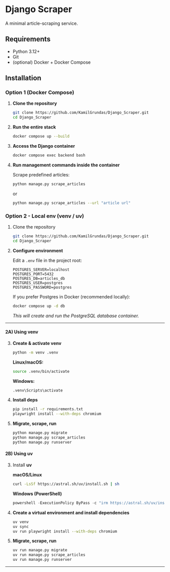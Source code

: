 # Django Scraper

A minimal article-scraping service.

## Requirements

- Python 3.12+
- Git
- (optional) Docker + Docker Compose

## Installation

### Option 1 (Docker Compose)

1. **Clone the repository**

   ```bash
   git clone https://github.com/KamilGrundas/Django_Scraper.git
   cd Django_Scraper
   ```
2. **Run the entire stack**
    ```bash
    docker compose up --build
    ```

3. **Access the Django container**
    ```bash
    docker compose exec backend bash
    ```
4. **Run management commands inside the container**
    
    Scrape predefined articles:
    ```bash
    python manage.py scrape_articles
    ```
    or
    ```bash
    python manage.py scrape_articles --url "article url"
    ```

### Option 2 - Local env (venv / uv)


1. Clone the repository

    ```bash
    git clone https://github.com/KamilGrundas/Django_Scraper.git
    cd Django_Scraper
    ```

2. **Configure environment**

   Edit a `.env` file in the project root:

   ```dotenv
   POSTGRES_SERVER=localhost
   POSTGRES_PORT=5432
   POSTGRES_DB=articles_db
   POSTGRES_USER=postgres
   POSTGRES_PASSWORD=postgres
   ```

   If you prefer Postgres in Docker (recommended locally):

   ```bash
   docker compose up -d db
   ```

   *This will create and run the PostgreSQL database container.*

---

#### 2A) Using **venv**

3. **Create & activate venv**

   ```bash
   python -m venv .venv
   ```

   **Linux/macOS:**
   ```bash
   source .venv/bin/activate
   ```
   **Windows:**
   ```bash
   .venv\Scripts\activate
   ```

4. **Install deps**

   ```bash
   pip install -r requirements.txt
   playwright install --with-deps chromium
   ```

5. **Migrate, scrape, run**

   ```bash
   python manage.py migrate
   python manage.py scrape_articles
   python manage.py runserver
   ```


#### 2B) Using **uv**

3. Install **uv**

    **macOS/Linux**
    ```bash
    curl -LsSf https://astral.sh/uv/install.sh | sh
    ````

    **Windows (PowerShell)**

    ```powershell
    powershell -ExecutionPolicy ByPass -c "irm https://astral.sh/uv/install.ps1 | iex"
    ```

4. **Create a virtual environment and install dependencies**

    ```bash
    uv venv
    uv sync
    uv run playwright install --with-deps chromium
    ```


5. **Migrate, scrape, run**

   ```bash
   uv run manage.py migrate
   uv run manage.py scrape_articles
   uv run manage.py runserver
   ```
---



